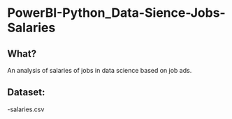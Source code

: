 # PowerBI-Python_Data-Sience-Jobs-Salaries

## What?
An analysis of salaries of jobs in data science based on job ads.

## Dataset:
   -salaries.csv

